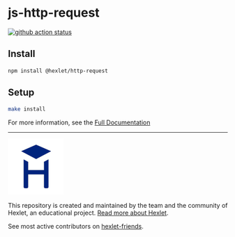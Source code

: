 # js-http-request

[![github action status](https://github.com/hexlet-components/js-http-request/workflows/Node%20CI/badge.svg)](https://github.com/hexlet-components/js-http-request/actions)

## Install

```sh
npm install @hexlet/http-request
```

## Setup

```sh
make install
```

For more information, see the [Full Documentation](https://github.com/hexlet-components/js-http-request/tree/master/docs)

---

[![Hexlet Ltd. logo](https://raw.githubusercontent.com/Hexlet/assets/master/images/hexlet_logo128.png)](https://hexlet.io?utm_source=github&utm_medium=link&utm_campaign=js-http-request)

This repository is created and maintained by the team and the community of Hexlet, an educational project. [Read more about Hexlet](https://hexlet.io?utm_source=github&utm_medium=link&utm_campaign=js-http-request).

See most active contributors on [hexlet-friends](https://friends.hexlet.io/).
